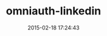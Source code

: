 ---
layout: post
title:  "omniauth-linkedin"
repo:   "skorks/omniauth-linkedin"
date:   2015-02-18 17:24:43
gemurl: https://github.com/skorks/omniauth-linkedin
---